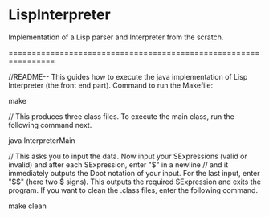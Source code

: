 # LispInterpreter
Implementation of a Lisp parser and Interpreter from the scratch.

================================================================

//README-- This guides how to execute the java implementation of Lisp Interpreter (the front end part).
Command to run the Makefile:
	
make

// This produces three class files. To execute the main class, run the following command next.

java InterpreterMain

// This asks you to input the data. Now input your SExpressions (valid or invalid) and after each SExpression, enter "$" in a newline 
// and it immediately outputs the Dpot notation of your input. For the last input, enter "$$" (here two $ signs). This outputs the required SExpression and exits the program. If you want to clean the .class files, enter the following command.

make clean

